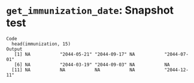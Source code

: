 # `get_immunization_date`: Snapshot test

    Code
      head(immunization, 15)
    Output
       [1] NA           "2044-05-21" "2044-09-17" NA           "2044-07-01"
       [6] NA           "2044-03-19" "2044-09-03" NA           NA          
      [11] NA           NA           NA           NA           "2044-12-11"

